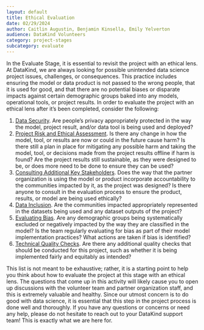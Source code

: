 ```yaml
---
layout: default
title: Ethical Evaluation
date: 02/29/2024
author: Caitlin Augustin, Benjamin Kinsella, Emily Yelverton
audience: DataKind Volunteers
category: project-stages
subcategory: evaluate
---
```


In the Evaluate Stage, it is essential to revisit the project with an ethical lens. At DataKind, we are always looking for possible unintended data science project issues, challenges, or consequences. This practice includes ensuring the model or data product is not passed to the wrong people, that it is used for good, and that there are no potential biases or disparate impacts against certain demographic groups baked into any models, operational tools, or project results. In order to evaluate the project with an ethical lens after it’s been completed, consider the following: 


1. [Data Security](/social-impact/scoping/data_storage_and_security_practices_when_partnering_with_dataKind). Are people’s privacy appropriately protected in the way the model, project result, and/or data tool is being used and deployed?
2. [Project Risk and Ethical Assessment](/project-stages/design/project_risk_and_ethical_assessment). Is there any change in how the model, tool, or results are now or could in the future cause harm? Is there still a plan in place for mitigating any possible harm and taking the model, tool, or decisions made from the project results offline if harm is found? Are the project results still sustainable, as they were designed to be, or does more need to be done to ensure they can be used?
3. [Consulting Additional Key Stakeholders](/project-stages/design/consulting_additional_key_stakeholders). Does the way that the partner organization is using the model or product incorporate accountability to the communities impacted by it, as the project was designed? Is there anyone to consult in the evaluation process to ensure the product, results, or model are being used ethically?
4. [Data Inclusion](/project-stages/design/evaluating_data_inclusion). Are the communities impacted appropriately represented in the datasets being used and any dataset outputs of the project?
5. [Evaluating Bias](/project-stages/execute/evaluating_bias). Are any demographic groups being systematically excluded or negatively impacted by the way they are classified in the model? Is the team regularly evaluating for bias as part of their model implementation practices? What actions are taken if bias is identified?
6. [Technical Quality Checks](/project-stages/execute/technical_quality_checks_and_code_review). Are there any additional quality checks that should be conducted for this project, such as whether it is being implemented fairly and equitably as intended?


This list is not meant to be exhaustive; rather, it is a starting point to help you think about how to evaluate the project at this stage with an ethical lens. The questions that come up in this activity will likely cause you to open up discussions with the volunteer team and partner organization staff, and this is extremely valuable and healthy. Since our utmost concern is to do good with data science, it is essential that this step in the project process is done well and thoroughly. If you have any questions or concerns or need any help, please do not hesitate to reach out to your DataKind support team! This is exactly what we are here for. 